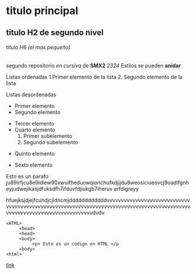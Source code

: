# titulo principal

## titulo H2 de segundo nivel

###### titulo H6 (el mas pequeño)

segundo repositorio _en cursiva_ de __SMX2__ *2324*
Estilos se pueden **anidar**

Listas ordenadas
1.Primer elemento de la lista
2. Segundo elemento de la lista

Listas desordenadas

* Primer elemento
* Segundo elemento
- Tercer elemento
- Cuarto elemento
     1. Primer subelemento
     2. Segundo subelemento 
* Quinto elemento
+ Sexto elemento

Esto es un parafo ju89irfjcu8e9idiew90xwuifheduowqionchufkdjijdu8weosiciueovcj9oadlfgnheyjudwejikasjdfuksdfh7ifduvfdjiukgb7iheruv erfdigreyy

hfuejksjdjejfcuhdjcjidncmjddddddddddddvvvvvvvvvvvvvvvvvvvvvvvvvvvvvvvvvvvvvvvvvvvvvvvvvvvvvvvvvvvvvvvvvvvvvvvvvvvvvvvvvvvvvvvvvvvvvvvvvvvvvvvvvvvvvvvvvvvvvvvvvvvdvdv

```
<HTML>
     <head>
     <head>
     <body>
          <p> Esto es un codigo en HTML </p
     <body>
<html>
```

[link](https://www.srv.net.fje.edu/ca/jesuites-bellvitge "Enlace a la web del cole")

